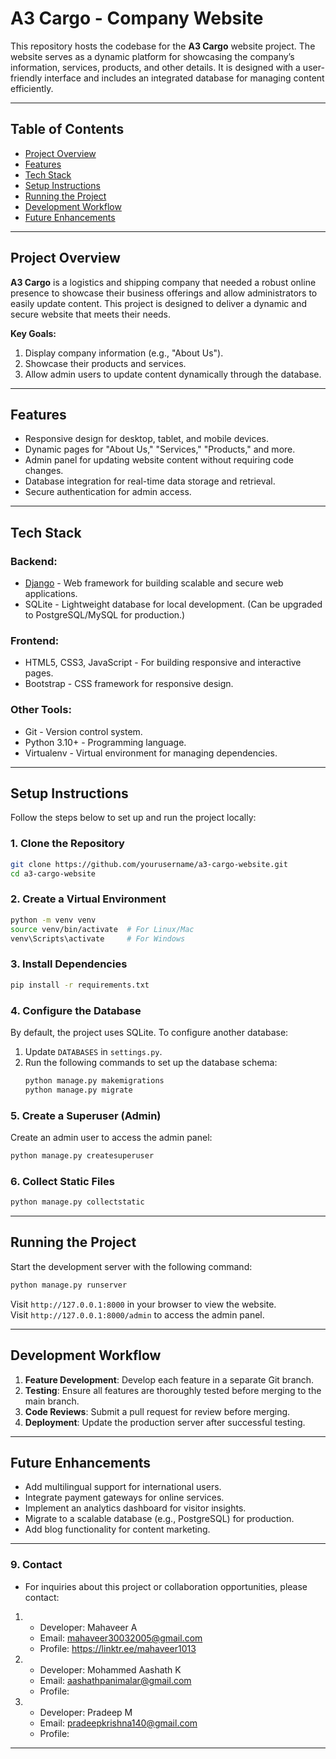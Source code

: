 # **A3 Cargo - Company Website**

This repository hosts the codebase for the **A3 Cargo** website project. The website serves as a dynamic platform for showcasing the company’s information, services, products, and other details. It is designed with a user-friendly interface and includes an integrated database for managing content efficiently.

---

## **Table of Contents**

- [Project Overview](#project-overview)
- [Features](#features)
- [Tech Stack](#tech-stack)
- [Setup Instructions](#setup-instructions)
- [Running the Project](#running-the-project)
- [Development Workflow](#development-workflow)
- [Future Enhancements](#future-enhancements)

---

## **Project Overview**

**A3 Cargo** is a logistics and shipping company that needed a robust online presence to showcase their business offerings and allow administrators to easily update content. This project is designed to deliver a dynamic and secure website that meets their needs.

**Key Goals:**

1. Display company information (e.g., "About Us").
2. Showcase their products and services.
3. Allow admin users to update content dynamically through the database.

---

## **Features**

- Responsive design for desktop, tablet, and mobile devices.
- Dynamic pages for "About Us," "Services," "Products," and more.
- Admin panel for updating website content without requiring code changes.
- Database integration for real-time data storage and retrieval.
- Secure authentication for admin access.

---

## **Tech Stack**

### **Backend:**

- [Django](https://www.djangoproject.com/) - Web framework for building scalable and secure web applications.
- SQLite - Lightweight database for local development. (Can be upgraded to PostgreSQL/MySQL for production.)

### **Frontend:**

- HTML5, CSS3, JavaScript - For building responsive and interactive pages.
- Bootstrap - CSS framework for responsive design.

### **Other Tools:**

- Git - Version control system.
- Python 3.10+ - Programming language.
- Virtualenv - Virtual environment for managing dependencies.

---

## **Setup Instructions**

Follow the steps below to set up and run the project locally:

### **1. Clone the Repository**

```bash
git clone https://github.com/yourusername/a3-cargo-website.git
cd a3-cargo-website
```

### **2. Create a Virtual Environment**

```bash
python -m venv venv
source venv/bin/activate  # For Linux/Mac
venv\Scripts\activate     # For Windows
```

### **3. Install Dependencies**

```bash
pip install -r requirements.txt
```

### **4. Configure the Database**

By default, the project uses SQLite. To configure another database:

1. Update `DATABASES` in `settings.py`.
2. Run the following commands to set up the database schema:
   ```bash
   python manage.py makemigrations
   python manage.py migrate
   ```

### **5. Create a Superuser (Admin)**

Create an admin user to access the admin panel:

```bash
python manage.py createsuperuser
```

### **6. Collect Static Files**

```bash
python manage.py collectstatic
```

---

## **Running the Project**

Start the development server with the following command:

```bash
python manage.py runserver
```

Visit `http://127.0.0.1:8000` in your browser to view the website.  
Visit `http://127.0.0.1:8000/admin` to access the admin panel.

---

## **Development Workflow**

1. **Feature Development**: Develop each feature in a separate Git branch.
2. **Testing**: Ensure all features are thoroughly tested before merging to the main branch.
3. **Code Reviews**: Submit a pull request for review before merging.
4. **Deployment**: Update the production server after successful testing.

---

## **Future Enhancements**

- Add multilingual support for international users.
- Integrate payment gateways for online services.
- Implement an analytics dashboard for visitor insights.
- Migrate to a scalable database (e.g., PostgreSQL) for production.
- Add blog functionality for content marketing.

---

### **9. Contact**

- For inquiries about this project or collaboration opportunities, please contact:

1. - Developer: Mahaveer A
   - Email: mahaveer30032005@gmail.com
   - Profile: https://linktr.ee/mahaveer1013

2. - Developer: Mohammed Aashath K
   - Email: aashathpanimalar@gmail.com
   - Profile: 

3. - Developer: Pradeep M
   - Email: pradeepkrishna140@gmail.com
   - Profile: 

---
